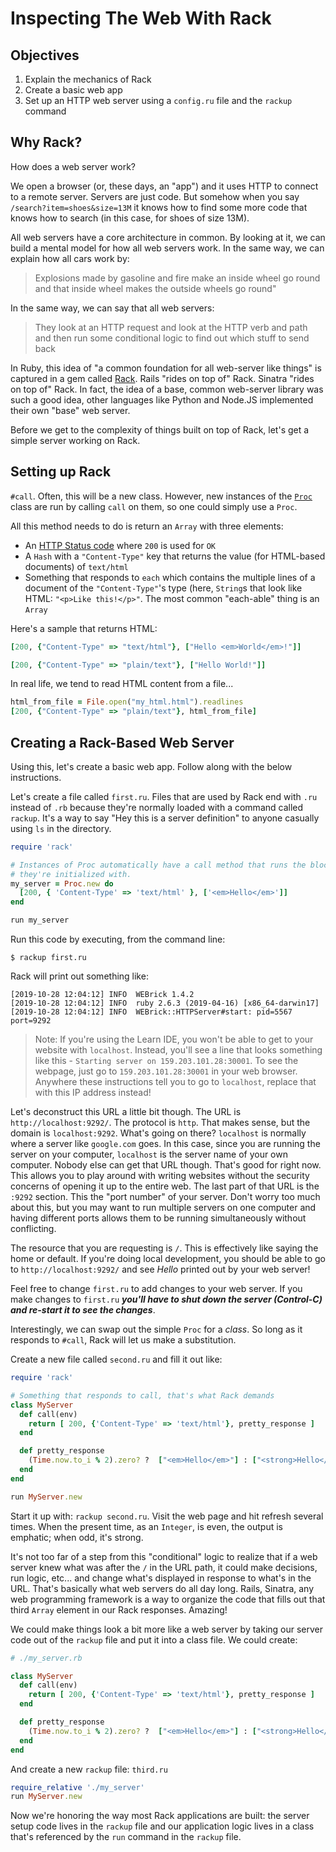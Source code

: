 # Inspecting The Web With Rack

##  Objectives

1. Explain the mechanics of Rack 
2. Create a basic web app 
3. Set up an HTTP web server using a `config.ru` file and the `rackup` command

## Why Rack? 

How does a web server work?

We open a browser (or, these days, an "app") and it uses HTTP to connect to a
remote server. Servers are just code. But somehow when you say
`/search?item=shoes&size=13M` it knows how to find some more code that knows
how to search (in this case, for shoes of size 13M).

All web servers have a core architecture in common. By looking at it, we can
build a mental model for how all web servers work. In the same way, we can
explain how all cars work by:

>  Explosions made by gasoline and fire make an inside wheel go round and that
>  inside wheel makes the outside wheels go round"

In the same way, we can say that all web servers:

> They look at an HTTP request and look at the HTTP verb and path and then run
> some conditional logic to find out which stuff to send back

In Ruby, this idea of "a common foundation for all web-server like things" is
captured in a gem called [Rack](https://rack.github.io/). Rails "rides on top
of" Rack. Sinatra "rides on top of" Rack. In fact, the idea of a base, common
web-server library was such a good idea, other languages like Python and
Node.JS implemented their own "base" web server.

Before we get to the complexity of things built on top of Rack, let's get a
simple server working on Rack.


## Setting up Rack

`#call`. Often, this will be a new class. However, new instances of the
[`Proc`][proc] class are run by calling `call` on them, so one could simply use
a `Proc`.

All this method needs to do is return an `Array` with three elements:

* An [HTTP Status code][http-status] where `200` is used for `OK`
* A `Hash` with a `"Content-Type"` key that returns the value (for HTML-based
  documents) of `text/html`
* Something that responds to `each` which contains the multiple lines of a
  document of the `"Content-Type"`'s type (here, `String`s that look like HTML:
  `"<p>Like this!</p>"`. The most common "each-able" thing is an `Array`

Here's a sample that returns HTML:

```ruby
[200, {"Content-Type" => "text/html"}, ["Hello <em>World</em>!"]]
```

```ruby
[200, {"Content-Type" => "plain/text"}, ["Hello World!"]]
```

In real life, we tend to read HTML content from a file...

```ruby
html_from_file = File.open("my_html.html").readlines
[200, {"Content-Type" => "plain/text"}, html_from_file]
```

## Creating a Rack-Based Web Server

Using this, let's create a basic web app. Follow along with the below instructions. 

Let's create a file called `first.ru`. Files that are used by Rack end with
`.ru` instead of `.rb` because they're normally loaded with a command called
`rackup`. It's a way to say "Hey this is a server definition" to anyone
casually using `ls` in the directory.

```ruby
require 'rack'

# Instances of Proc automatically have a call method that runs the block that
# they're initialized with.
my_server = Proc.new do
  [200, { 'Content-Type' => 'text/html' }, ['<em>Hello</em>']]
end

run my_server
```

Run this code by executing, from the command line:

```shell
$ rackup first.ru
```

Rack will print out something like:

```text
[2019-10-28 12:04:12] INFO  WEBrick 1.4.2
[2019-10-28 12:04:12] INFO  ruby 2.6.3 (2019-04-16) [x86_64-darwin17]
[2019-10-28 12:04:12] INFO  WEBrick::HTTPServer#start: pid=5567 port=9292
```

>Note: If you're using the Learn IDE, you won't be able to get to your website
>with `localhost`. Instead, you'll see a line that looks something like this -
>`Starting server on 159.203.101.28:30001`. To see the webpage, just go to
>`159.203.101.28:30001` in your web browser. Anywhere these instructions tell
>you to go to `localhost`, replace that with this IP address instead!

Let's deconstruct this URL a little bit though. The URL is
`http://localhost:9292/`. The protocol is `http`. That makes sense, but the
domain is `localhost:9292`. What's going on there? `localhost` is normally where
a server like `google.com` goes. In this case, since you are running the server
on your computer, `localhost` is the server name of your own computer. Nobody
else can get that URL though. That's good for right now. This allows you to play
around with writing websites without the security concerns of opening it up to
the entire web. The last part of that URL is the `:9292` section. This the "port
number" of your server. Don't worry too much about this, but you may want to run
multiple servers on one computer and having different ports allows them to be
running simultaneously without conflicting.

The resource that you are requesting is `/`. This is effectively like saying the
home or default.  If you're doing local development, you should be able to go to
`http://localhost:9292/` and see _Hello_ printed out by your web server!

Feel free to change `first.ru` to add changes to your web server. If you make
changes to `first.ru` ***you'll have to shut down the server (Control-C) and
re-start it to see the changes***.

Interestingly, we can swap out the simple `Proc` for a _class_. So long as it
responds to `#call`, Rack will let us make a substitution.

Create a new file called `second.ru` and fill it out like:

```ruby
require 'rack'

# Something that responds to call, that's what Rack demands
class MyServer
  def call(env)
    return [ 200, {'Content-Type' => 'text/html'}, pretty_response ]
  end

  def pretty_response
    (Time.now.to_i % 2).zero? ?  ["<em>Hello</em>"] : ["<strong>Hello</strong>"]
  end
end

run MyServer.new
```

Start it up with: `rackup second.ru`. Visit the web page and hit refresh
several times. When the present time, as an `Integer`, is even, the output is
emphatic; when odd, it's strong.

It's not too far of a step from this "conditional" logic to realize that if a
web server knew what was after the `/` in the URL path, it could make
decisions, run logic, etc... and change what's displayed in response to what's in
the URL. That's basically what web servers do all day long. Rails, Sinatra, any
web programming framework is a way to organize the code that fills out that
third `Array` element in our Rack responses. Amazing!

We could make things look a bit more like a web server by taking our server
code out of the `rackup` file and put it into a class file. We could create:

```ruby
# ./my_server.rb

class MyServer
  def call(env)
    return [ 200, {'Content-Type' => 'text/html'}, pretty_response ]
  end

  def pretty_response
    (Time.now.to_i % 2).zero? ?  ["<em>Hello</em>"] : ["<strong>Hello</strong>"]
  end
end
```

And create a new `rackup` file: `third.ru`

```ruby
require_relative './my_server'
run MyServer.new
```

Now we're honoring the way most Rack applications are built: the server setup
code lives in the `rackup` file and our application logic lives in a class
that's referenced by the `run` command in the `rackup` file.

[proc]: https://docs.ruby-lang.org/en/2.0.0/Proc.html
[http-status]: https://developer.mozilla.org/en-US/docs/Web/HTTP/Status
